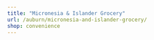```yaml
---
title: "Micronesia & Islander Grocery"
url: /auburn/micronesia-and-islander-grocery/
shop: convenience
---
```

